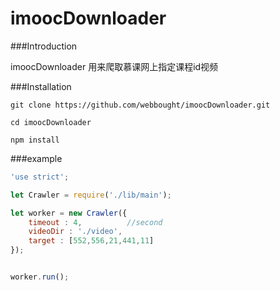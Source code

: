 # imoocDownloader

###Introduction

imoocDownloader 用来爬取慕课网上指定课程id视频


###Installation

```
git clone https://github.com/webbought/imoocDownloader.git

cd imoocDownloader 

npm install
```

###example
```javascript
'use strict';

let Crawler = require('./lib/main');

let worker = new Crawler({
    timeout : 4,          //second
	videoDir : './video',
    target : [552,556,21,441,11]  
});


worker.run();
```
